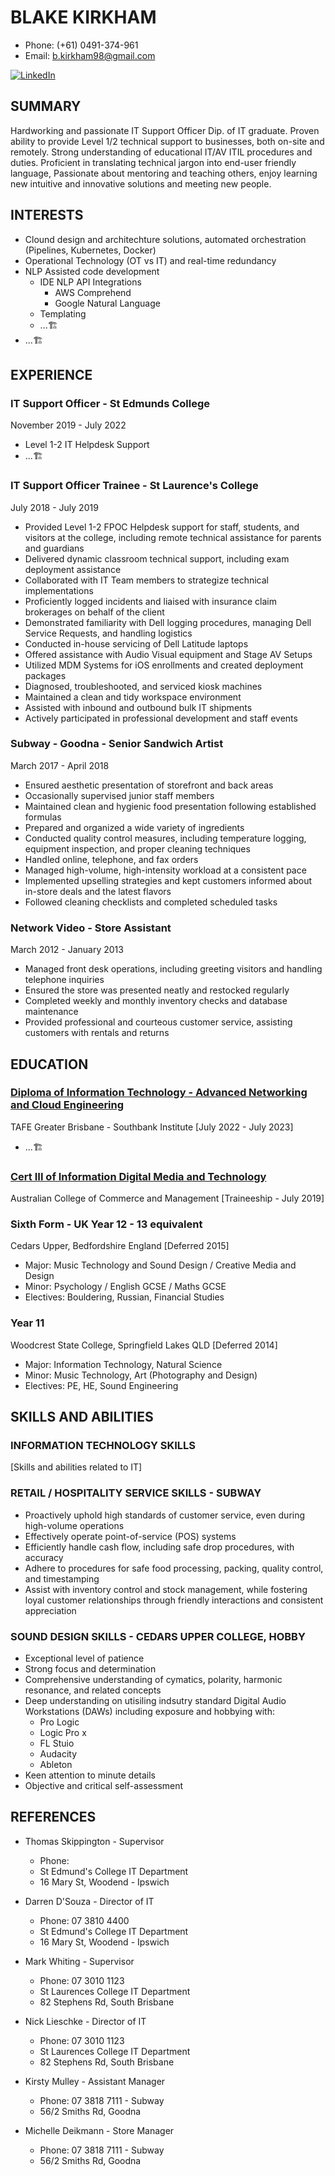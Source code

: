 # BLAKE KIRKHAM
- Phone: (+61) 0491-374-961
- Email: b.kirkham98@gmail.com

[![LinkedIn](https://img.shields.io/badge/LinkedIn-Profile-blue?logo=linkedin)](https://www.linkedin.com/in/ebsoma/)


## SUMMARY
Hardworking and passionate IT Support Officer Dip. of IT graduate. Proven ability to provide Level 1/2 technical support to businesses, both on-site and remotely. Strong understanding of educational IT/AV ITIL procedures and duties. Proficient in translating technical jargon into end-user friendly language, Passionate about mentoring and teaching others, enjoy learning new intuitive and innovative solutions and meeting new people. 

## INTERESTS
- Clound design and architechture solutions, automated orchestration (Pipelines, Kubernetes, Docker)
- Operational Technology (OT vs IT) and real-time redundancy
- NLP Assisted code development
  - IDE NLP API Integrations
    - AWS Comprehend
	- Google Natural Language
  - Templating
  - ...🏗️
- ...🏗️

## EXPERIENCE

### IT Support Officer - St Edmunds College
November 2019 - July 2022
- Level 1-2 IT Helpdesk Support
- ...🏗️
  
### IT Support Officer Trainee - St Laurence's College
July 2018 - July 2019
- Provided Level 1-2 FPOC Helpdesk support for staff, students, and visitors at the college, including remote technical assistance for parents and guardians
- Delivered dynamic classroom technical support, including exam deployment assistance
- Collaborated with IT Team members to strategize technical implementations
- Proficiently logged incidents and liaised with insurance claim brokerages on behalf of the client
- Demonstrated familiarity with Dell logging procedures, managing Dell Service Requests, and handling logistics
- Conducted in-house servicing of Dell Latitude laptops
- Offered assistance with Audio Visual equipment and Stage AV Setups
- Utilized MDM Systems for iOS enrollments and created deployment packages
- Diagnosed, troubleshooted, and serviced kiosk machines
- Maintained a clean and tidy workspace environment
- Assisted with inbound and outbound bulk IT shipments
- Actively participated in professional development and staff events

### Subway - Goodna - Senior Sandwich Artist
March 2017 - April 2018
- Ensured aesthetic presentation of storefront and back areas
- Occasionally supervised junior staff members
- Maintained clean and hygienic food presentation following established formulas
- Prepared and organized a wide variety of ingredients
- Conducted quality control measures, including temperature logging, equipment inspection, and proper cleaning techniques
- Handled online, telephone, and fax orders
- Managed high-volume, high-intensity workload at a consistent pace
- Implemented upselling strategies and kept customers informed about in-store deals and the latest flavors
- Followed cleaning checklists and completed scheduled tasks

### Network Video - Store Assistant
March 2012 - January 2013
- Managed front desk operations, including greeting visitors and handling telephone inquiries
- Ensured the store was presented neatly and restocked regularly
- Completed weekly and monthly inventory checks and database maintenance
- Provided professional and courteous customer service, assisting customers with rentals and returns

## EDUCATION

### [Diploma of Information Technology - Advanced Networking and Cloud Engineering](https://tafeqld.edu.au/course/19/19032/diploma-of-information-technology)
TAFE Greater Brisbane - Southbank Institute
[July 2022 - July 2023]

- ...🏗️

### [Cert III of Information Digital Media and Technology](https://accm.edu.au/course/certificate-iii-in-information-technology-ict30120/)
Australian College of Commerce and Management
[Traineeship - July 2019]

### Sixth Form - UK Year 12 - 13 equivalent
Cedars Upper, Bedfordshire England
[Deferred 2015]
- Major: Music Technology and Sound Design / Creative Media and Design
- Minor: Psychology / English GCSE / Maths GCSE
- Electives: Bouldering, Russian, Financial Studies

### Year 11
Woodcrest State College, Springfield Lakes QLD
[Deferred 2014]
- Major: Information Technology, Natural Science
- Minor: Music Technology, Art (Photography and Design)
- Electives: PE, HE, Sound Engineering

## SKILLS AND ABILITIES

### INFORMATION TECHNOLOGY SKILLS

[Skills and abilities related to IT]

### RETAIL / HOSPITALITY SERVICE SKILLS - SUBWAY
- Proactively uphold high standards of customer service, even during high-volume operations
- Effectively operate point-of-service (POS) systems
- Efficiently handle cash flow, including safe drop procedures, with accuracy
- Adhere to procedures for safe food processing, packing, quality control, and timestamping
- Assist with inventory control and stock management, while fostering loyal customer relationships through friendly interactions and consistent appreciation

### SOUND DESIGN SKILLS - CEDARS UPPER COLLEGE, HOBBY
- Exceptional level of patience
- Strong focus and determination
- Comprehensive understanding of cymatics, polarity, harmonic resonance, and related concepts
- Deep understanding on utisiling indsutry standard Digital Audio Workstations (DAWs) including exposure and hobbying with:
  - Pro Logic
  - Logic Pro x
  - FL Stuio
  - Audacity
  - Ableton
- Keen attention to minute details
- Objective and critical self-assessment

## REFERENCES

- Thomas Skippington - Supervisor
  - Phone:
  - St Edmund's College IT Department
  - 16 Mary St, Woodend - Ipswich

- Darren D'Souza - Director of IT
  - Phone:  07 3810 4400
  - St Edmund's College IT Department
  - 16 Mary St, Woodend - Ipswich

- Mark Whiting - Supervisor
  - Phone: 07 3010 1123
  - St Laurences College IT Department
  - 82 Stephens Rd, South Brisbane

- Nick Lieschke - Director of IT
  - Phone: 07 3010 1123
  - St Laurences College IT Department
  - 82 Stephens Rd, South Brisbane

- Kirsty Mulley - Assistant Manager
  - Phone: 07 3818 7111 - Subway
  - 56/2 Smiths Rd, Goodna

- Michelle Deikmann - Store Manager
  - Phone: 07 3818 7111 - Subway
  - 56/2 Smiths Rd, Goodna

